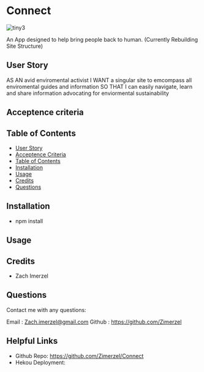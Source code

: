 # Connect


![tiny3](https://user-images.githubusercontent.com/79726069/140162832-5c3a2758-8e4f-499f-a03a-474ca838ad38.PNG)



An App designed to help bring people back to human. (Currently Rebuilding Site Structure)

## User Story
AS AN avid enviromental activist
I WANT a singular site to emcompass all enviromental guides and information
SO THAT I can easily navigate, learn and share 
information advocating for enviormental sustainability 

## Acceptence criteria


## Table of Contents

* [User Story](#user-story)
* [Acceptence Criteria](#acceptence-criteria)
* [Table of Contents](#table-of-contents)
* [Installation](#installation)
* [Usage](#usage)
* [Credits](#credits)
* [Questions](#questions)

## Installation

* npm install

## Usage


## Credits
* Zach Imerzel

## Questions
Contact me with any questions: 

Email : Zach.imerzel@gmail.com
Github : https://github.com/Zimerzel

## Helpful Links
* Github Repo: https://github.com/Zimerzel/Connect
* Hekou Deployment: 

